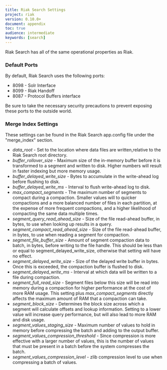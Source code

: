 ```yaml
---
title: Riak Search Settings
project: riak
version: 0.10.0+
document: appendix
toc: true
audience: intermediate
keywords: [search]
---
```


Riak Search has all of the same operational properties as Riak.

### Default Ports

By default, Riak Search uses the following ports:

* 8098 - Solr Interface
* 8099 - Riak Handoff
* 8087 - Protocol Buffers interface

Be sure to take the necessary security precautions to prevent exposing these ports to the outside world.

### Merge Index Settings

These settings can be found in the Riak Search app.config file under the "merge_index" section.

* *data_root* - Set to the location where data files are written,relative to the Riak Search root directory.
* *buffer_rollover_size* - Maximum size of the in-memory buffer before it is transformed to a segment and written to disk. Higher numbers will result in faster indexing but more memory usage.
* *buffer_delayed_write_size* - Bytes to accumulate in the write-ahead log before flushing to disk.
* *buffer_delayed_write_ms* - Interval to flush write-ahead log to disk.
* *max_compact_segments* - The maximum number of segments to compact during a compaction. Smaller values will to quicker compactions and a more balanced number of files in each partition, at the expense of more frequent compactions, and a higher likelihood of compacting the same data multiple times.
* *segment_query_read_ahead_size* - Size of the file read-ahead buffer, in bytes, to use when looking up results in a query.
* *segment_compact_read_ahead_size* - Size of the file read-ahead buffer, in bytes, to use when reading a segment for compaction.
* *segment_file_buffer_size* - Amount of segment compaction data to batch, in bytes, before writing to the file handle. This should be less than or equal to segment_delayed_write_size, otherwise that setting will have no effect.
* *segment_delayed_write_size* - Size of the delayed write buffer in bytes. Once this is exceeded, the compaction buffer is flushed to disk.
* *segment_delayed_write_ms* - Interval at which data will be written to a file during compaction.
* *segment_full_read_size* - Segment files below this size will be
read into memory during a compaction for higher performance at
the cost of more RAM usage. This setting plus *max_compact_segments* directly affects the maximum amount of RAM that a compaction can take.
* *segment_block_size* - Determines the block size across which a segment will calculate offsets and lookup information. Setting to a lower value will increase query performance, but will also lead to more RAM and disk usage.
* *segment_values_staging_size* - Maximum number of values to hold in memory before compressing the batch and adding to the output buffer.
* *segment_values_compression_threshold* - Since compression is more effective with a larger number of values, this is the number of values that must be present in a batch before the system compresses the batch.
* *segment_values_compression_level* - zlib compression level to use when compressing a batch of values.
